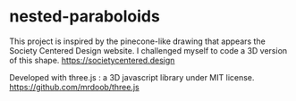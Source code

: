 # nested-paraboloids

This project is inspired by the pinecone-like drawing that appears the Society Centered Design website. I challenged myself to code a 3D version of this shape.
https://societycentered.design

Developed with three.js : a 3D javascript library under MIT license.
https://github.com/mrdoob/three.js


